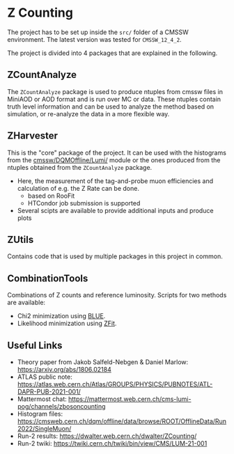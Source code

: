 Z Counting
==========
The project has to be set up inside the `src/` folder of a CMSSW environment. The latest version was tested for `CMSSW_12_4_2`. 

The project is divided into 4 packages that are explained in the following.

ZCountAnalyze
----------------
The `ZCountAnalyze` package is used to produce ntuples from cmssw files in MiniAOD or AOD format
and is run over MC or data.
These ntuples contain truth level information and can be used to analyze the method based on simulation, or re-analyze the data in a more flexible way.    
    
ZHarvester
-------------
This is the "core" package of the project. 
It can be used with the histograms from the [cmssw/DQMOffline/Lumi/](https://github.com/cms-sw/cmssw/tree/master/DQMOffline/Lumi) module or the ones produced from the ntuples obtained from the `ZCountAnalyze` package.
* Here, the measurement of the tag-and-probe muon efficiencies and calculation of e.g. the Z Rate can be done.
    * based on RooFit
    * HTCondor job submission is supported
* Several scipts are available to provide additional inputs and produce plots

ZUtils
-------------
Contains code that is used by multiple packages in this project in common.

CombinationTools
-------------
Combinations of Z counts and reference luminosity. 
Scripts for two methods are available: 

* Chi2 minimization using [BLUE](https://arxiv.org/abs/2001.10310). 
* Likelihood minimization using [ZFit](https://zfit.readthedocs.io/en/latest/index.html).

Useful Links
-------------
* Theory paper from Jakob Salfeld-Nebgen & Daniel Marlow: https://arxiv.org/abs/1806.02184
* ATLAS public note: https://atlas.web.cern.ch/Atlas/GROUPS/PHYSICS/PUBNOTES/ATL-DAPR-PUB-2021-001/
* Mattermost chat: https://mattermost.web.cern.ch/cms-lumi-pog/channels/zbosoncounting
* Histogram files: https://cmsweb.cern.ch/dqm/offline/data/browse/ROOT/OfflineData/Run2022/SingleMuon/
* Run-2 results: https://dwalter.web.cern.ch/dwalter/ZCounting/
* Run-2 twiki: https://twiki.cern.ch/twiki/bin/view/CMS/LUM-21-001
